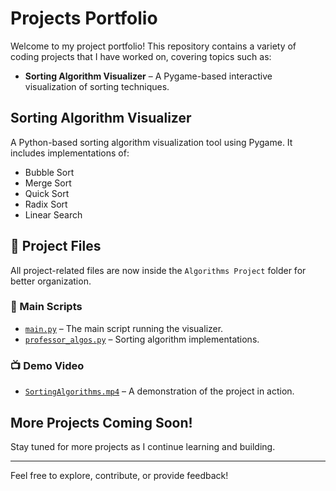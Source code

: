 # Projects Portfolio

Welcome to my project portfolio! This repository contains a variety of coding projects that I have worked on, covering topics such as:

- **Sorting Algorithm Visualizer** – A Pygame-based interactive visualization of sorting techniques.

## Sorting Algorithm Visualizer
A Python-based sorting algorithm visualization tool using Pygame. It includes implementations of:
- Bubble Sort
- Merge Sort
- Quick Sort
- Radix Sort
- Linear Search

## 📂 Project Files  

All project-related files are now inside the `Algorithms Project` folder for better organization.  

### **📜 Main Scripts**  
- [`main.py`](https://github.com/DanielSalaita739/DanielSalaita739.github.io/blob/main/Algorithms%20Project/main.py) – The main script running the visualizer.  
- [`professor_algos.py`](https://github.com/DanielSalaita739/DanielSalaita739.github.io/blob/main/Algorithms%20Project/professor_algos.py) – Sorting algorithm implementations.  

### **📺 Demo Video**  
- [`SortingAlgorithms.mp4`](https://github.com/DanielSalaita739/DanielSalaita739.github.io/blob/main/Algorithms%20Project/SortingAlgorithms.mp4) – A demonstration of the project in action. 

## More Projects Coming Soon!
Stay tuned for more projects as I continue learning and building.

---

Feel free to explore, contribute, or provide feedback!
